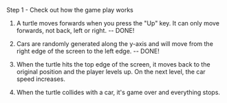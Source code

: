 Step 1 - Check out how the game play works

1. A turtle moves forwards when you press the "Up" key.
It can only move forwards, not back, left or right. -- DONE!

2. Cars are randomly generated along the y-axis and will move from the
right edge of the screen to the left edge. -- DONE!

3. When the turtle hits the top edge of the screen, it moves back to the original
position and the player levels up. On the next level, the car speed increases.

4. When the turtle collides with a car, it's game over and everything stops.

